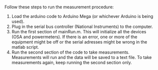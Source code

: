 Follow these steps to run the measurement procedure:
1. Load the arduino code to Arduino Mega (or whichever Arduino is being used).
2. Plug in the serial bus controller (National Instruments) to the computer.
3. Run the first section of mainRun.m. This will initialize all the devices (OSA and powermeters). If there is an error, one or more of the equipment might be off or the serial adresses might be wrong in the matlab script.
4. Run the second section of the code to take measurements. Measurements will run and the data will be saved to a text file. To take measurements again, keep running the second section only.
